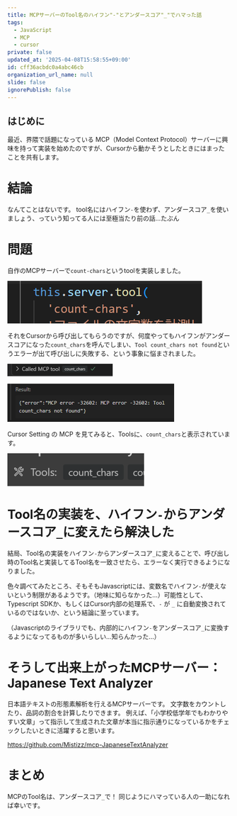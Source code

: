 ```yaml
---
title: MCPサーバーのTool名のハイフン"-"とアンダースコア"_"でハマった話
tags:
  - JavaScript
  - MCP
  - cursor
private: false
updated_at: '2025-04-08T15:58:55+09:00'
id: cff36acbdc0a4abc46cb
organization_url_name: null
slide: false
ignorePublish: false
---
```


## はじめに

最近、界隈で話題になっている MCP（Model Context Protocol）サーバーに興味を持って実装を始めたのですが、Cursorから動かそうとしたときにはまったことを共有します。

# 結論

なんてことはないです。
tool名にはハイフン`-`を使わず、アンダースコア`_`を使いましょう、っていう知ってる人には至極当たり前の話…たぶん


# 問題

自作のMCPサーバーで`count-chars`というtoolを実装しました。

![count-chars](https://github.com/Mistizz/public-zenn-article/blob/main/images/mcptoolname_04.png?raw=true)

それをCursorから呼び出してもらうのですが、何度やってもハイフンがアンダースコアになった`count_chars`を呼んでしまい、`Tool count_chars not found`というエラーが出て呼び出しに失敗する、という事象に悩まされました。

![実行](https://github.com/Mistizz/public-zenn-article/blob/main/images/mcptoolname_01.png?raw=true)

![エラー](https://github.com/Mistizz/public-zenn-article/blob/main/images/mcptoolname_02.png?raw=true)

Cursor Setting の MCP を見てみると、Toolsに、`count_chars`と表示されています。

![tool読み込み](https://github.com/Mistizz/public-zenn-article/blob/main/images/mcptoolname_03.png?raw=true)


# Tool名の実装を、ハイフン`-`からアンダースコア`_`に変えたら解決した

結局、Tool名の実装をハイフン`-`からアンダースコア`_`に変えることで、呼び出し時のTool名と実装してるTool名を一致させたら、エラーなく実行できるようになりました。

色々調べてみたところ、そもそもJavascriptには、変数名でハイフン`-`が使えないという制限があるようです。（地味に知らなかった…）可能性として、Typescript SDKか、もしくはCursor内部の処理系で、`-` が `_` に自動変換されているのではないか、という結論に至っています。

（Javascriptのライブラリでも、内部的にハイフン`-`をアンダースコア`_`に変換するようになってるものが多いらしい…知らんかった…）

# そうして出来上がったMCPサーバー：Japanese Text Analyzer

日本語テキストの形態素解析を行えるMCPサーバーです。
文字数をカウントしたり、品詞の割合を計算したりできます。
例えば、「小学校低学年でもわかりやすい文章」って指示して生成された文章が本当に指示通りになっているかをチェックしたいときに活躍すると思います。

https://github.com/Mistizz/mcp-JapaneseTextAnalyzer

# まとめ

MCPのTool名は、アンダースコア`_`で！
同じようにハマっている人の一助になれば幸いです。





